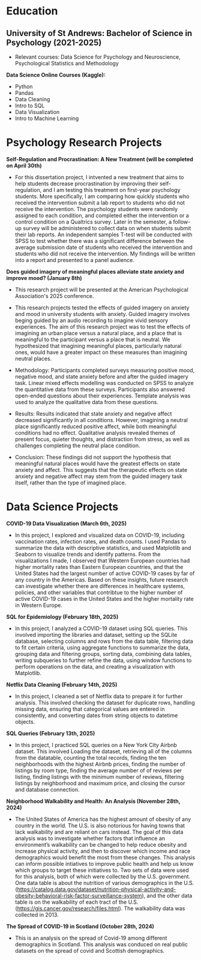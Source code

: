 # Education 

## University of St Andrews: Bachelor of Science in Psychology (2021-2025)

* Relevant courses: Data Science for Psychology and Neuroscience, Psychological Statistics and Methodology

**Data Science Online Courses (Kaggle):** 

* Python
* Pandas
* Data Cleaning
* Intro to SQL
* Data Visualization
* Intro to Machine Learning

# Psychology Research Projects 

**Self-Regulation and Procrastination: A New Treatment (will be completed on April 30th)**

* For this dissertation project, I intvented a new treatment that aims to help students decrease procrastination by improving their self-regulation, and I am testing this treatment on first-year psychology students. More specifically, I am comparing how quickly students who received the intervention submit a lab report to students who did not receive the intervention. The psychology students were randomly assigned to each condition, and completed either the intervention or a control condition on a Qualtrics survey. Later in the semester, a follow-up survey will be administered to collect data on when students submit their lab reports. An independent samples T-test will be conducted with SPSS to test whether there was a significant difference between the average submission date of students who received the intervention and students who did not receive the intervention. My findings will be written into a report and presented to a panel audience.


**Does guided imagery of meaningful places alleviate state anxiety and improve mood? (January 8th)**  

* This research project will be presented at the American Psychological Association's 2025 conference. 

* This research projects tested the effects of guided imagery on anxiety and mood in university students with anxiety. Guided imagery involves beging guided by an audio recording to imagine vivid sensory experiences. The aim of this research project was to test the effects of imagining an urban place versus a natural place, and a place that is meaningful to the participant versus a place that is neutral. We hypothesized that imagining meaningful places, particularly natural ones, would have a greater impact on these measures than imagining neutral places.

* Methodology: Participants completed surveys measuring positive mood, negative mood, and state anxiety before and after the guided imagery task. Linear mixed effects modelling was conducted on SPSS to analyze the quantitative data from these surveys. Participants also answered open-ended questions about their experiences. Template analysis was used to analyze the qualitative data from these questions.

* Results: Results indicated that state anxiety and negative affect decreased significantly in all conditions. However, imagining a neutral place significantly reduced positive affect, while both meaningful conditions had no effect. Qualitative analysis revealed themes of present focus, quieter thoughts, and distraction from stress, as well as challenges completing the neutral place condition.

* Conclusion: These findings did not support the hypothesis that meaningful natural places would have the greatest effects on state anxiety and affect. This suggests that the therapeutic effects on state anxiety and negative affect may stem from the guided imagery task itself, rather than the type of imagined place.

  

# Data Science Projects 

**COVID-19 Data Visualization (March 6th, 2025)**  

* In this project, I explored and visualized data on COVID-19, including vaccination rates, infection rates, and death counts. I used Pandas to summarize the data with descriptive statistics, and used Matplotlib and Seaborn to visualize trends and identify patterns. From the visualizations I made, I observed that Western European countries had higher mortality rates than Eastern European countries, and that the United States had the largest number of active COVID-19 cases by far of any country in the Americas. Based on these insights, future research can investigate whether there are differences in healthcare systems, policies, and other variables that contribtue to the higher number of active COVID-19 cases in the United States and the higher mortality rate in Western Europe. 

**SQL for Epidemiology (February 18th, 2025)**

* In this project, I analyzed a COVID-19 dataset using SQL queries. This involved importing the libraries and dataset, setting up the SQLite database, selecting columns and rows from the data table, filtering data to fit certain criteria, using aggregate functions to summarize the data, grouping data and filtering groups, sorting data, combining data tables, writing subqueries to further refine the data, using window functions to perform operations on the data, and creating a visualization with Matplotlib. 

**Netflix Data Cleaning (February 14th, 2025)** 

* In this project, I cleaned a set of Netflix data to prepare it for further analysis. This involved checking the dataset for duplicate rows, handling missing data, ensuring that categorical values are entered in consistently, and converting dates from string objects to datetime objects. 
  
**SQL Queries (February 13th, 2025)**  

* In this project, I practiced SQL queries on a New York City Airbnb dataset. This involved Loading the dataset, retrieving all of the columns from the datatable, counting the total records, finding the ten neighborhoods with the highest Airbnb prices, finding the number of listings by room type, finding the average number of of reviews per listing, finding listings with the minimum number of reviews, filtering listings by neighborhood and maximum price, and closing the cursor and database connection. 

**Neighborhood Walkability and Health: An Analysis (November 28th, 2024)**  

* The United States of America has the highest amount of obesity of any country in the world. The U.S. is also notorious for having towns that lack walkability and are reliant on cars instead. The goal of this data analysis was to investigate whether factors that influence an environment’s walkability can be changed to help reduce obesity and increase physical activity, and then to discover which income and race demographics would benefit the most from these changes. This analysis can inform possible intiatives to improve public health and help us know which groups to target these initiatives to. Two sets of data were used for this analysis, both of which were collected by the U.S. government. One data table is about the nutrition of various demographics in the U.S. (https://catalog.data.gov/dataset/nutrition-physical-activity-and-obesity-behavioral-risk-factor-surveillance-system), and the other data table is on the walkability of each tract of the U.S. (https://gis.cancer.gov/research/files.html). The walkability data was collected in 2013.

**The Spread of COVID-19 in Scotland (October 28th, 2024)** 

* This is an analysis on the spread of Covid-19 among different demographics in Scotland. This analysis was conduced on real public datasets on the spread of covid and Scottish demographics. 



